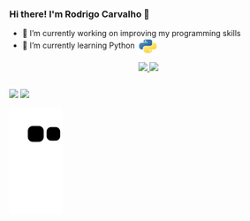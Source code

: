 ### Hi there! I'm Rodrigo Carvalho 👋


- 🔭 I’m currently working on improving my programming skills
- 🌱 I’m currently learning Python <img align="center" alt="Rafa-Python" height="30" width="40" src="https://raw.githubusercontent.com/devicons/devicon/master/icons/python/python-original.svg">

<div align="center">
  <a href="https://github.com/RodrigoFCC">
  <img height="140em" src="https://github-readme-stats.vercel.app/api?username=RodrigoFCC&show_icons=true&theme=chartreuse-dark&include_all_commits=true&count_private=true"/>
  <img height="140em" src="https://github-readme-stats.vercel.app/api/top-langs/?username=RodrigoFCC&layout=compact&langs_count=7&theme=chartreuse-dark"/>
</div>
<div>
  
  ##
 
</div> 

<div> 
  <a href = "mailto:rodrigofcc.dev@gmail.com"><img src="https://img.shields.io/badge/-Gmail-%23333?style=for-the-badge&logo=gmail&logoColor=white" target="_blank"></a>
  <a href="https://www.linkedin.com/in/Rodrigofcc" target="_blank"><img src="https://img.shields.io/badge/-LinkedIn-%230077B5?style=for-the-badge&logo=linkedin&logoColor=white" target="_blank"></a> 
 
  ![Snake animation](https://github.com/RodrigoFCC/RodrigoFCC/blob/output/github-contribution-grid-snake.svg)
</div>
